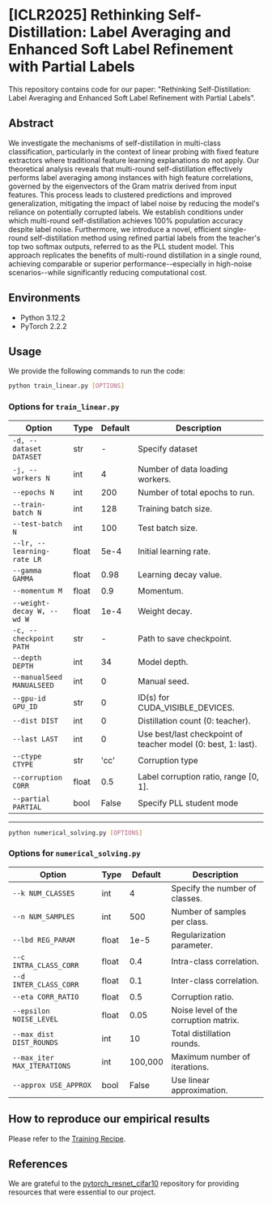 # [ICLR2025] Rethinking Self-Distillation: Label Averaging and Enhanced Soft Label Refinement with Partial Labels 

This repository contains code for our paper: "Rethinking Self-Distillation: Label Averaging and Enhanced Soft Label Refinement with Partial Labels".

## Abstract

We investigate the mechanisms of self-distillation in multi-class classification, particularly in the context of linear probing with fixed feature extractors where traditional feature learning explanations do not apply. Our theoretical analysis reveals that multi-round self-distillation effectively performs label averaging among instances with high feature correlations, governed by the eigenvectors of the Gram matrix derived from input features. This process leads to clustered predictions and improved generalization, mitigating the impact of label noise by reducing the model's reliance on potentially corrupted labels. We establish conditions under which multi-round self-distillation achieves 100\% population accuracy despite label noise. Furthermore, we introduce a novel, efficient single-round self-distillation method using refined partial labels from the teacher's top two softmax outputs, referred to as the PLL student model. This approach replicates the benefits of multi-round distillation in a single round, achieving comparable or superior performance--especially in high-noise scenarios--while significantly reducing computational cost. 


## Environments

- Python 3.12.2
- PyTorch 2.2.2

## Usage

We provide the following commands to run the code:

```bash
python train_linear.py [OPTIONS]
```
### Options for `train_linear.py`

| Option                             | Type  | Default   | Description                                                                                        |
|------------------------------------|-------|-----------|----------------------------------------------------------------------------------------------------|
| `-d, --dataset DATASET`            | str   | -         | Specify dataset  |
| `-j, --workers N`                  | int   | 4         | Number of data loading workers.                                                                     |
| `--epochs N`                       | int   | 200       | Number of total epochs to run.                                                                      |
| `--train-batch N`                  | int   | 128       | Training batch size.                                                                                |
| `--test-batch N`                   | int   | 100       | Test batch size.                                                                                    |
| `--lr, --learning-rate LR`         | float | 5e-4         | Initial learning rate.                                                                              |
| `--gamma GAMMA`                    | float | 0.98      | Learning decay value.                                                                               |
| `--momentum M`                     | float | 0.9       | Momentum.                                                                                           |
| `--weight-decay W, --wd W`         | float | 1e-4      | Weight decay.                                                                                       |
| `-c, --checkpoint PATH`            | str   | -         | Path to save checkpoint.                                                                            |
| `--depth DEPTH`                    | int   | 34        | Model depth.                                                                                        |
| `--manualSeed MANUALSEED`          | int   | 0         | Manual seed.                                                                                        |
| `--gpu-id GPU_ID`                  | str   | 0         | ID(s) for CUDA_VISIBLE_DEVICES.                                                                     |
| `--dist DIST`                      | int   | 0         | Distillation count (0: teacher).                                                                    |
| `--last LAST`                      | int   | 0         | Use best/last checkpoint of teacher model (0: best, 1: last).                                       |
| `--ctype CTYPE`                    | str   | 'cc'         | Corruption type  |
| `--corruption CORR`                | float | 0.5         | Label corruption ratio, range [0, 1].                                                               |
| `--partial PARTIAL`                | bool  | False     | Specify PLL student mode 
---

```bash
python numerical_solving.py [OPTIONS]
```

### Options for `numerical_solving.py`

| Option                         | Type   | Default   | Description                                                                               |
|--------------------------------|--------|-----------|-------------------------------------------------------------------------------------------|
| `--k NUM_CLASSES`              | int    | 4         | Specify the number of classes.                                                            |
| `--n NUM_SAMPLES`              | int    | 500       | Number of samples per class.                                                              |
| `--lbd REG_PARAM`              | float  | 1e-5      | Regularization parameter.                                                                 |
| `--c INTRA_CLASS_CORR`         | float  | 0.4       | Intra-class correlation.                                                                  |
| `--d INTER_CLASS_CORR`         | float  | 0.1       | Inter-class correlation.                                                                  |
| `--eta CORR_RATIO`             | float  | 0.5       | Corruption ratio.                                                                         |
| `--epsilon NOISE_LEVEL`        | float  | 0.05      | Noise level of the corruption matrix.                                                     |
| `--max_dist DIST_ROUNDS`       | int    | 10        | Total distillation rounds.                                                                |
| `--max_iter MAX_ITERATIONS`    | int    | 100,000   | Maximum number of iterations.                                                             |
| `--approx USE_APPROX`          | bool   | False     | Use linear approximation.                                                                 |

## How to reproduce our empirical results

Please refer to the [Training Recipe](./recipe.MD).

## References

We are grateful to the [pytorch_resnet_cifar10](https://github.com/akamaster/pytorch_resnet_cifar10) repository for providing resources that were essential to our project.
